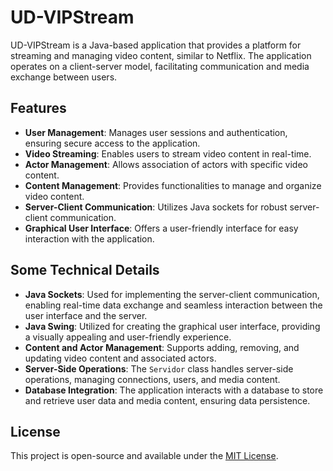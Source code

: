 # UD-VIPStream

UD-VIPStream is a Java-based application that provides a platform for streaming and managing video content, similar to Netflix. The application operates on a client-server model, facilitating communication and media exchange between users.

## Features

- **User Management**: Manages user sessions and authentication, ensuring secure access to the application.
- **Video Streaming**: Enables users to stream video content in real-time.
- **Actor Management**: Allows association of actors with specific video content.
- **Content Management**: Provides functionalities to manage and organize video content.
- **Server-Client Communication**: Utilizes Java sockets for robust server-client communication.
- **Graphical User Interface**: Offers a user-friendly interface for easy interaction with the application.

## Some Technical Details

- **Java Sockets**: Used for implementing the server-client communication, enabling real-time data exchange and seamless interaction between the user interface and the server.
- **Java Swing**: Utilized for creating the graphical user interface, providing a visually appealing and user-friendly experience.
- **Content and Actor Management**: Supports adding, removing, and updating video content and associated actors.
- **Server-Side Operations**: The `Servidor` class handles server-side operations, managing connections, users, and media content.
- **Database Integration**: The application interacts with a database to store and retrieve user data and media content, ensuring data persistence.

## License

This project is open-source and available under the [MIT License](LICENSE).
